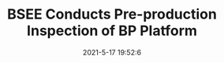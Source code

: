 ---
"title": "BSEE Conducts Pre-production Inspection of BP Platform"
"date": "2021-5-17 19:52:6"
"feed_name": "BSEE"
"feed_website": "https://www.bsee.gov/"
"feed_rss": "https://www.bsee.gov/feed/news-items/rss.xml"
"link": "https://www.bsee.gov/newsroom/latest-news/statements-and-releases/press-releases/bsee-conducts-pre-production-inspection"
"file": "_posts/2021-5-17-19-52-6_BSEE_48f58dce2c33e8935cdd5cdc586a59318c3bf1b4.md"
"accident": "0"
"drilling": "0"
"dead": "0"
"injured": "0"
---